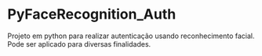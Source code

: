 # PyFaceRecognition_Auth
Projeto em python para realizar autenticação usando reconhecimento facial. Pode ser aplicado para diversas finalidades.
